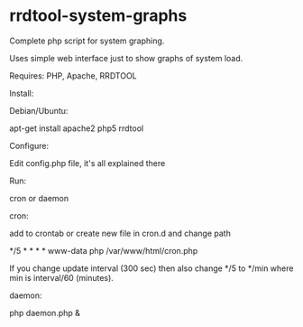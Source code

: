 # rrdtool-system-graphs

Complete php script for system graphing.

Uses simple web interface just to show graphs of system load.

Requires: PHP, Apache, RRDTOOL

Install:

Debian/Ubuntu:

apt-get install apache2 php5 rrdtool

Configure:

Edit config.php file, it's all explained there

Run:

cron or daemon

cron:

add to crontab or create new file in cron.d and change path

*/5 *    * * *   www-data    php /var/www/html/cron.php

If you change update interval (300 sec) then also change */5 to */min where min is interval/60 (minutes).

daemon:

php daemon.php &
